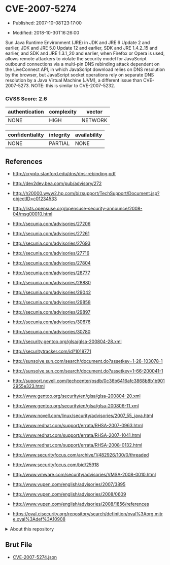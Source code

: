 # CVE-2007-5274

- Published: 2007-10-08T23:17:00

- Modified: 2018-10-30T16:26:00

Sun Java Runtime Environment (JRE) in JDK and JRE 6 Update 2 and earlier, JDK and JRE 5.0 Update 12 and earlier, SDK and JRE 1.4.2_15 and earlier, and SDK and JRE 1.3.1_20 and earlier, when Firefox or Opera is used, allows remote attackers to violate the security model for JavaScript outbound connections via a multi-pin DNS rebinding attack dependent on the LiveConnect API, in which JavaScript download relies on DNS resolution by the browser, but JavaScript socket operations rely on separate DNS resolution by a Java Virtual Machine (JVM), a different issue than CVE-2007-5273.  NOTE: this is similar to CVE-2007-5232.

### CVSS Score: **2.6**

| authentication | complexity | vector |
| --- | --- | --- |
| NONE | HIGH | NETWORK |

| confidentiality | integrity | availability |
| --- | --- | --- |
| NONE | PARTIAL | NONE |

## References

* http://crypto.stanford.edu/dns/dns-rebinding.pdf

* http://dev2dev.bea.com/pub/advisory/272

* http://h20000.www2.hp.com/bizsupport/TechSupport/Document.jsp?objectID=c01234533

* http://lists.opensuse.org/opensuse-security-announce/2008-04/msg00010.html

* http://secunia.com/advisories/27206

* http://secunia.com/advisories/27261

* http://secunia.com/advisories/27693

* http://secunia.com/advisories/27716

* http://secunia.com/advisories/27804

* http://secunia.com/advisories/28777

* http://secunia.com/advisories/28880

* http://secunia.com/advisories/29042

* http://secunia.com/advisories/29858

* http://secunia.com/advisories/29897

* http://secunia.com/advisories/30676

* http://secunia.com/advisories/30780

* http://security.gentoo.org/glsa/glsa-200804-28.xml

* http://securitytracker.com/id?1018771

* http://sunsolve.sun.com/search/document.do?assetkey=1-26-103078-1

* http://sunsolve.sun.com/search/document.do?assetkey=1-66-200041-1

* http://support.novell.com/techcenter/psdb/0c36b6416afc3868b8b1b9012955e323.html

* http://www.gentoo.org/security/en/glsa/glsa-200804-20.xml

* http://www.gentoo.org/security/en/glsa/glsa-200806-11.xml

* http://www.novell.com/linux/security/advisories/2007_55_java.html

* http://www.redhat.com/support/errata/RHSA-2007-0963.html

* http://www.redhat.com/support/errata/RHSA-2007-1041.html

* http://www.redhat.com/support/errata/RHSA-2008-0132.html

* http://www.securityfocus.com/archive/1/482926/100/0/threaded

* http://www.securityfocus.com/bid/25918

* http://www.vmware.com/security/advisories/VMSA-2008-0010.html

* http://www.vupen.com/english/advisories/2007/3895

* http://www.vupen.com/english/advisories/2008/0609

* http://www.vupen.com/english/advisories/2008/1856/references

* https://oval.cisecurity.org/repository/search/definition/oval%3Aorg.mitre.oval%3Adef%3A10908

<details>
<summary>About this repository</summary> 

  This repository is part of the project [Live Hack CVE](https://github.com/Live-Hack-CVE). Main website can be found [www.live-hack.org](https://www.live-hack.org) 
  
  Made by [Sn0wAlice](https://github.com/Sn0wAlice) for the people that care about security and need to have a feed of the latest CVEs. Hope you enjoy it, don't forget to star the repo and follow me on [Twitter](https://twitter.com/Sn0wAlice) and [Github](https://github.com/Sn0wAlice). And that is my [personnal website](https://www.alice-snow.me/)

  - [Home Page](https://github.com/Live-Hack-CVE)
  - [Framework](https://github.com/Live-Hack-CVE/cve-framework)
  - [CVE database](https://github.com/Live-Hack-CVE/full_database)
  - [Changelog](https://github.com/Live-Hack-CVE/Changelog)
</details>

## Brut File

* [CVE-2007-5274.json](https://raw.githubusercontent.com/Live-Hack-CVE/full_database/main/cves/2007/CVE-2007-5274.json)

